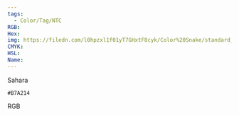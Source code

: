 ```yaml
---
tags:
  - Color/Tag/NTC
RGB:
Hex:
img: https://filedn.com/l0hpzxl1f01yT7GHxtF8cyk/Color%20Snake/standard_csv_to_svg/B7A214.svg
CMYK:
HSL:
Name:
---
```

Sahara
```palette
#B7A214
```
RGB
